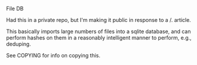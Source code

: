File DB

Had this in a private repo, but I'm making it public in response to a
/. article.

This basically imports large numbers of files into a sqlite database,
and can perform hashes on them in a reasonably intelligent manner to
perform, e.g., deduping.

See COPYING for info on copying this.
